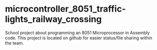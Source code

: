 microcontroller_8051_traffic-lights_railway_crossing
====================================================

School project about programming an 8051 Microprocessor in Assembly code.
This project is located on github for easier status/file sharing within the team.
